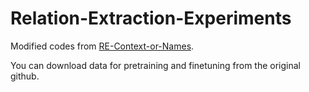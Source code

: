# Relation-Extraction-Experiments
Modified codes from [RE-Context-or-Names](https://github.com/thunlp/RE-Context-or-Names).

You can download data for pretraining and finetuning from the original github.